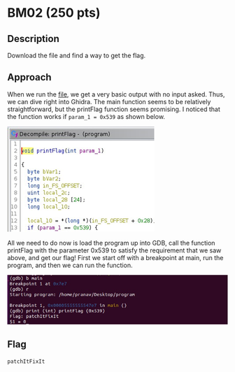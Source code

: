 # BM02 (250 pts)

## Description
Download the file and find a way to get the flag.

## Approach
When we run the [file](bm02.zip), we get a very basic output with no input asked. Thus, we can dive right into Ghidra. The main function seems to be relatively straightforward, but the printFlag function seems promising. I noticed that the function works if `param_1 = 0x539` as shown below.

![](printFlag.jpg)

All we need to do now is load the program up into GDB, call the function printFlag with the parameter 0x539 to satisfy the requirement that we saw above, and get our flag! First we start off with a breakpoint at main, run the program, and then we can run the function. 

![](gdb.jpg)

## Flag
`patchItFixIt`
